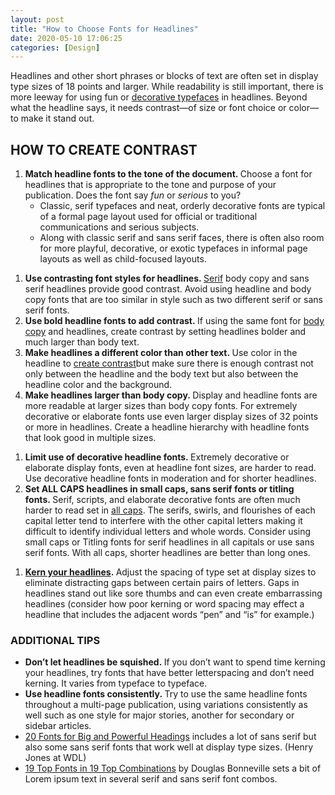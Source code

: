 ```yaml
---
layout: post
title: "How to Choose Fonts for Headlines"
date: 2020-05-10 17:06:25
categories: [Design]
---
```


<p>Headlines and other short phrases or blocks of text are often set in display type sizes of 18 points and larger. While readability is still important, there is more leeway for using fun or&nbsp;<a href="https://www.thoughtco.com/kinds-of-decorative-typeography-1078016">decorative typefaces</a>&nbsp;in headlines. Beyond what the headline says, it needs contrast—of size or font choice or color—to make it stand out.</p>

<h2>HOW TO CREATE CONTRAST</h2>

<ol><li><strong>Match headline fonts to the tone of the document.&nbsp;</strong>Choose a font for headlines that is appropriate to the tone and purpose of your publication. Does the font say&nbsp;<em>fun</em>&nbsp;or&nbsp;<em>serious</em>&nbsp;to you?<ul><li>Classic, serif typefaces and neat, orderly decorative fonts are typical of a formal page layout used for official or traditional communications and serious subjects.</li><li>Along with classic serif and sans serif faces, there is often also room for more playful, decorative, or exotic typefaces in informal page layouts as well as child-focused layouts.</li></ul></li></ol>

<ol><li><strong>Use contrasting font styles for headlines.&nbsp;</strong><a href="https://www.thoughtco.com/serif-font-information-1073831">Serif</a>&nbsp;body copy and sans serif headlines provide good contrast. Avoid using headline and body copy fonts that are too similar in style&nbsp;such as two different serif or sans serif fonts.</li><li><strong>Use bold headline fonts to add contrast.&nbsp;</strong>If using the same font for&nbsp;<a href="https://www.thoughtco.com/body-copy-in-typography-1078253">body copy</a>&nbsp;and headlines, create contrast by setting headlines bolder and much larger than body text.</li><li><strong>Make headlines a different color than other text.&nbsp;</strong>Use color in the headline to&nbsp;<a href="https://www.thoughtco.com/create-contrast-with-obvious-differences-1077469">create contrast</a>but make sure there is enough contrast not only between the headline and the body text but also between the headline color and the background.</li><li><strong>Make headlines larger than body copy.&nbsp;</strong>Display and headline fonts are more readable at larger sizes than body copy fonts. For extremely decorative or elaborate fonts use even larger display sizes of 32 points or more in headlines. Create a headline hierarchy with headline fonts that look good in multiple sizes.</li></ol>

<ol><li><strong>Limit use of decorative headline fonts.&nbsp;</strong>Extremely decorative or elaborate display fonts, even at headline font sizes, are harder to read. Use decorative headline fonts in moderation and for shorter headlines.</li><li><strong>Set ALL CAPS headlines in small caps, sans serif fonts or titling fonts.&nbsp;</strong>Serif, scripts, and elaborate decorative fonts are often much harder to read set in&nbsp;<a href="https://www.thoughtco.com/using-all-caps-with-right-fonts-1074170">all caps</a>. The serifs, swirls, and flourishes of each capital letter tend to interfere with the other capital letters making it difficult to identify individual letters and whole words.&nbsp;Consider using small caps or Titling fonts for serif headlines in all capitals or use sans serif fonts. With all caps, shorter headlines are better than long ones.</li></ol>

<ol><li><strong><a href="https://www.thoughtco.com/kerning-definition-1079065">Kern your headlines</a>.&nbsp;</strong>Adjust the spacing of type set at display sizes to eliminate distracting gaps between certain pairs of letters. Gaps in headlines stand out like sore thumbs and can even create embarrassing headlines (consider how poor kerning or word spacing may effect a headline that includes the adjacent words &#8220;pen&#8221; and &#8220;is&#8221; for example.)</li></ol>

<h3>ADDITIONAL TIPS</h3>

<ul><li><strong>Don&#8217;t let headlines be squished.&nbsp;</strong>If you don&#8217;t want to spend time kerning your headlines, try fonts that have better letterspacing and don&#8217;t need kerning. It varies from typeface to typeface.</li><li><strong>Use headline fonts consistently.&nbsp;</strong>Try to use the same headline fonts throughout a multi-page publication, using variations consistently as well such as one style for major stories, another for secondary or sidebar articles.</li><li><a href="https://webdesignledger.com/20-fonts-ideal-for-big-and-powerful-headings/" target="_blank" rel="noreferrer noopener">20 Fonts for Big and Powerful Headings</a>&nbsp;includes a lot of sans serif but also some sans serif fonts that work well at display type sizes. (Henry Jones at WDL)</li><li><a href="http://bonfx.com/19-top-font-in-19-top-combinations/" target="_blank" rel="noreferrer noopener">19 Top Fonts in 19 Top Combinations</a>&nbsp;by Douglas Bonneville sets a bit of Lorem ipsum text in several serif&nbsp;and sans serif font combos.</li></ul>

